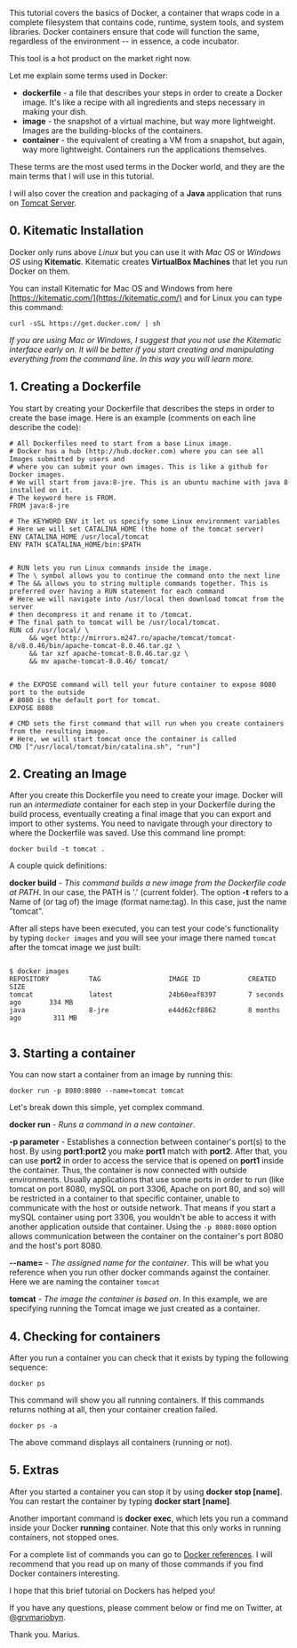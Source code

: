 This tutorial covers the basics of Docker, a container that wraps code in a complete filesystem that contains code, runtime, system tools, and system libraries. Docker containers ensure that code will function the same, regardless of the environment -- in essence, a code incubator. 

This tool is a hot product on the market right now. 

Let me explain some terms used in Docker:

- **dockerfile** - a file that describes your steps in order to create a Docker image. It's like a recipe with all ingredients and steps necessary in making your dish.
- **image** - the snapshot of a virtual machine, but way more lightweight. Images are the building-blocks of the containers.
- **container** - the equivalent of creating a VM from a snapshot, but again, way more lightweight. Containers run the applications themselves.

These terms are the most used terms in the Docker world, and they are the main terms that I will use in this tutorial.

I will also cover the creation and packaging of a **Java** application that runs on [Tomcat Server](https://www.quora.com/What-is-the-function-of-Apache-Tomcat-and-how-do-I-use-it).

## 0. Kitematic Installation

Docker only runs above _Linux_ but you can use it with _Mac OS_ or _Windows OS_ using **Kitematic**. Kitematic creates **VirtualBox Machines** that let you run Docker on them. 

You can install Kitematic for Mac OS and Windows from here [https://kitematic.com/](https://kitematic.com/) and for Linux you can type this command:

```
curl -sSL https://get.docker.com/ | sh
```

_If you are using Mac or Windows, I suggest that you not use the Kitematic interface early on. It will be better if you start creating and manipulating everything from the command line. In this way you will learn more._

## 1. Creating a Dockerfile

You start by creating your Dockerfile that describes the steps in order to create the base image. Here is an example (comments on each line describe the code):

```
# All Dockerfiles need to start from a base Linux image.
# Docker has a hub (http://hub.docker.com) where you can see all Images submitted by users and 
# where you can submit your own images. This is like a github for Docker images.
# We will start from java:8-jre. This is an ubuntu machine with java 8 installed on it.
# The keyword here is FROM.
FROM java:8-jre

# The KEYWORD ENV it let us specify some Linux environment variables
# Here we will set CATALINA_HOME (the home of the tomcat server)
ENV CATALINA_HOME /usr/local/tomcat
ENV PATH $CATALINA_HOME/bin:$PATH


# RUN lets you run Linux commands inside the image.
# The \ symbol allows you to continue the command onto the next line
# The && allows you to string multiple commands together. This is preferred over having a RUN statement for each command
# Here we will navigate into /usr/local then download tomcat from the server
# then decompress it and rename it to /tomcat.
# The final path to tomcat will be /usr/local/tomcat.
RUN cd /usr/local/ \
     && wget http://mirrors.m247.ro/apache/tomcat/tomcat-8/v8.0.46/bin/apache-tomcat-8.0.46.tar.gz \
     && tar xzf apache-tomcat-8.0.46.tar.gz \
     && mv apache-tomcat-8.0.46/ tomcat/


# the EXPOSE command will tell your future container to expose 8080 port to the outside
# 8080 is the default port for tomcat.
EXPOSE 8080

# CMD sets the first command that will run when you create containers from the resulting image.
# Here, we will start tomcat once the container is called
CMD ["/usr/local/tomcat/bin/catalina.sh", "run"]
```

## 2. Creating an Image

After you create this Dockerfile you need to create your image. Docker will run an _intermediate_ container for each step in your Dockerfile during the build process, eventually creating a final image that you can export and import to other systems.
You need to navigate through your directory to where the Dockerfile was saved. Use this command line prompt: 

```
docker build -t tomcat .
```

A couple quick definitions:

**docker build** - _This command builds a new image from the Dockerfile code at PATH_. In our case, the PATH is '.' (current folder). 
The option **-t** refers to a Name of (or tag of) the image (format name:tag). In this case, just the name "tomcat".

After all steps have been executed, you can test your code's functionality by typing `docker images` and you will see your image there named `tomcat` after the tomcat image we just built:
```

$ docker images
REPOSITORY          TAG                 IMAGE ID            CREATED             SIZE
tomcat              latest              24b60eaf8397        7 seconds ago       334 MB
java                8-jre               e44d62cf8862        8 months ago        311 MB


```

## 3. Starting a container

You can now start a container from an image by running this:

```
docker run -p 8080:8080 --name=tomcat tomcat
```

Let's break down this simple, yet complex command.

**docker run** - _Runs a command in a new container_. 

**-p parameter** - Establishes a connection between container's port(s) to the host. By using **port1:port2** you make  **port1** match with **port2**. After that, you can use **port2** in order to access the service that is opened on **port1** inside the container. Thus, the container is now connected with outside environments. Usually applications that use some ports in order to run (like tomcat on port 8080, mySQL on port 3306, Apache on port 80, and so) will be restricted in a container to that specific container, unable to communicate with the host or outside network. That means if you start a mySQL container using port 3306, you wouldn't be able to access it with another application outside that container. Using the `-p 8080:8080` option allows communication between the container on the container's port 8080 and the host's port 8080. 

**--name=** - _The assigned name for the container_. This will be what you reference when you run other docker commands against the container. Here we are naming the container `tomcat`

**tomcat** - _The image the container is based on_. In this example, we are specifying running the Tomcat image we just created as a container.

## 4. Checking for containers

After you run a container you can check that it exists by typing the following sequence:

```
docker ps
```

This command will show you all running containers. If this commands returns nothing at all, then your container creation failed.

```
docker ps -a
```

The above command displays all containers (running or not).

## 5. Extras

After you started a container you can stop it by using **docker stop [name]**. You can restart the container by typing **docker start [name]**.

Another important command is **docker exec**, which lets you run a command inside your Docker **running** container. Note that this only works in running containers, not stopped ones.

For a complete list of commands you can go to [Docker references](https://docs.docker.com/engine/reference/commandline/cli/). I will recommend that you read up on many of those commands if you find Docker containers interesting.

I hope that this brief tutorial on Dockers has helped you! 

If you have any questions, please comment below or find me on Twitter, at [@grvmariobyn](https://twitter.com/grvmariobyn).

Thank you. 
Marius.
